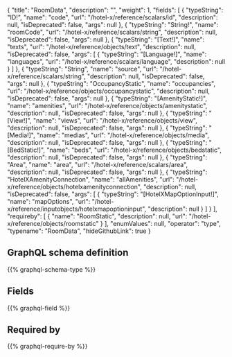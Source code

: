 {
  "title": "RoomData",
  "description": "",
  "weight": 1,
  "fields": [
    {
      "typeString": "ID!",
      "name": "code",
      "url": "/hotel-x/reference/scalars/id",
      "description": null,
      "isDeprecated": false,
      "args": null
    },
    {
      "typeString": "String!",
      "name": "roomCode",
      "url": "/hotel-x/reference/scalars/string",
      "description": null,
      "isDeprecated": false,
      "args": null
    },
    {
      "typeString": "[Text!]",
      "name": "texts",
      "url": "/hotel-x/reference/objects/text",
      "description": null,
      "isDeprecated": false,
      "args": [
        {
          "typeString": "[Language!]",
          "name": "languages",
          "url": "/hotel-x/reference/scalars/language",
          "description": null
        }
      ]
    },
    {
      "typeString": "String",
      "name": "source",
      "url": "/hotel-x/reference/scalars/string",
      "description": null,
      "isDeprecated": false,
      "args": null
    },
    {
      "typeString": "OccupancyStatic",
      "name": "occupancies",
      "url": "/hotel-x/reference/objects/occupancystatic",
      "description": null,
      "isDeprecated": false,
      "args": null
    },
    {
      "typeString": "[AmenityStatic!]",
      "name": "amenities",
      "url": "/hotel-x/reference/objects/amenitystatic",
      "description": null,
      "isDeprecated": false,
      "args": null
    },
    {
      "typeString": "[View!]",
      "name": "views",
      "url": "/hotel-x/reference/objects/view",
      "description": null,
      "isDeprecated": false,
      "args": null
    },
    {
      "typeString": "[Media!]",
      "name": "medias",
      "url": "/hotel-x/reference/objects/media",
      "description": null,
      "isDeprecated": false,
      "args": null
    },
    {
      "typeString": "[BedStatic!]",
      "name": "beds",
      "url": "/hotel-x/reference/objects/bedstatic",
      "description": null,
      "isDeprecated": false,
      "args": null
    },
    {
      "typeString": "Area",
      "name": "area",
      "url": "/hotel-x/reference/scalars/area",
      "description": null,
      "isDeprecated": false,
      "args": null
    },
    {
      "typeString": "HotelXAmenityConnection",
      "name": "allAmenities",
      "url": "/hotel-x/reference/objects/hotelxamenityconnection",
      "description": null,
      "isDeprecated": false,
      "args": [
        {
          "typeString": "[HotelXMapOptionInput!]",
          "name": "mapOptions",
          "url": "/hotel-x/reference/inputobjects/hotelxmapoptioninput",
          "description": null
        }
      ]
    }
  ],
  "requireby": [
    {
      "name": "RoomStatic",
      "description": null,
      "url": "/hotel-x/reference/objects/roomstatic"
    }
  ],
  "enumValues": null,
  "operator": "type",
  "typename": "RoomData",
  "hideGithubLink": true
}
## GraphQL schema definition

{{% graphql-schema-type %}}

## Fields

{{% graphql-field %}}

## Required by

{{% graphql-require-by %}}
